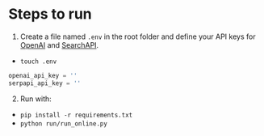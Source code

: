 # Steps to run

1. Create a file named `.env` in the root folder and define your API keys for [OpenAI](https://openai.com/pricing) and [SearchAPI](https://serpapi.com/).
- `touch .env`
```python
openai_api_key = ''
serpapi_api_key = ''
``` 
2. Run with: 
- `pip install -r requirements.txt`
- `python run/run_online.py`
